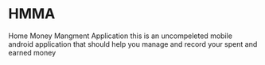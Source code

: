 # HMMA
Home Money Mangment Application
this is an uncompeleted mobile android application that should help you manage and record your spent and earned money
